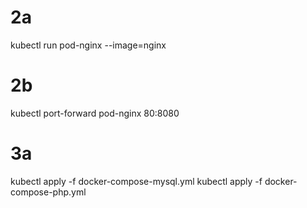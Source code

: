 # 2a
kubectl run pod-nginx --image=nginx

# 2b
kubectl port-forward pod-nginx 80:8080

# 3a
kubectl apply -f docker-compose-mysql.yml
kubectl apply -f docker-compose-php.yml